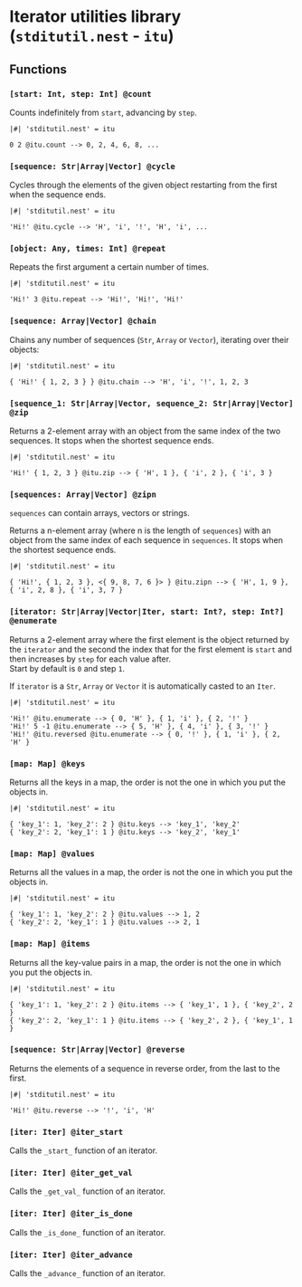 # Iterator utilities library (`stditutil.nest` - `itu`)

## Functions

### `[start: Int, step: Int] @count`

Counts indefinitely from `start`, advancing by `step`.

```text
|#| 'stditutil.nest' = itu

0 2 @itu.count --> 0, 2, 4, 6, 8, ...
```

### `[sequence: Str|Array|Vector] @cycle`

Cycles through the elements of the given object restarting from the first when
the sequence ends.

```text
|#| 'stditutil.nest' = itu

'Hi!' @itu.cycle --> 'H', 'i', '!', 'H', 'i', ...
```

### `[object: Any, times: Int] @repeat`

Repeats the first argument a certain number of times.

```text
|#| 'stditutil.nest' = itu

'Hi!' 3 @itu.repeat --> 'Hi!', 'Hi!', 'Hi!'
```

### `[sequence: Array|Vector] @chain`

Chains any number of sequences (`Str`, `Array` or `Vector`), iterating over
their objects:

```text
|#| 'stditutil.nest' = itu

{ 'Hi!' { 1, 2, 3 } } @itu.chain --> 'H', 'i', '!', 1, 2, 3
```

### `[sequence_1: Str|Array|Vector, sequence_2: Str|Array|Vector] @zip`

Returns a 2-element array with an object from the same index of the two
sequences. It stops when the shortest sequence ends.

```text
|#| 'stditutil.nest' = itu

'Hi!' { 1, 2, 3 } @itu.zip --> { 'H', 1 }, { 'i', 2 }, { 'i', 3 }
```

### `[sequences: Array|Vector] @zipn`

`sequences` can contain arrays, vectors or strings.

Returns a n-element array (where n is the length of `sequences`) with an object
from the same index of each sequence in `sequences`. It stops when the shortest
sequence ends.

```text
|#| 'stditutil.nest' = itu

{ 'Hi!', { 1, 2, 3 }, <{ 9, 8, 7, 6 }> } @itu.zipn --> { 'H', 1, 9 }, { 'i', 2, 8 }, { 'i', 3, 7 }
```

### `[iterator: Str|Array|Vector|Iter, start: Int?, step: Int?] @enumerate`

Returns a 2-element array where the first element is the object returned by
the `iterator` and the second the index that for the first element is `start`
and then increases by `step` for each value after.  
Start by default is `0` and step `1`.

If `iterator` is a `Str`, `Array` or `Vector` it is automatically casted to an
`Iter`.

```text
|#| 'stditutil.nest' = itu

'Hi!' @itu.enumerate --> { 0, 'H' }, { 1, 'i' }, { 2, '!' }
'Hi!' 5 -1 @itu.enumerate --> { 5, 'H' }, { 4, 'i' }, { 3, '!' }
'Hi!' @itu.reversed @itu.enumerate --> { 0, '!' }, { 1, 'i' }, { 2, 'H' }
```

### `[map: Map] @keys`

Returns all the keys in a map, the order is not the one in which you put the
objects in.

```text
|#| 'stditutil.nest' = itu

{ 'key_1': 1, 'key_2': 2 } @itu.keys --> 'key_1', 'key_2'
{ 'key_2': 2, 'key_1': 1 } @itu.keys --> 'key_2', 'key_1'
```

### `[map: Map] @values`

Returns all the values in a map, the order is not the one in which you put the
objects in.

```text
|#| 'stditutil.nest' = itu

{ 'key_1': 1, 'key_2': 2 } @itu.values --> 1, 2
{ 'key_2': 2, 'key_1': 1 } @itu.values --> 2, 1
```

### `[map: Map] @items`

Returns all the key-value pairs in a map, the order is not the one in which you
put the objects in.

```text
|#| 'stditutil.nest' = itu

{ 'key_1': 1, 'key_2': 2 } @itu.items --> { 'key_1', 1 }, { 'key_2', 2 }
{ 'key_2': 2, 'key_1': 1 } @itu.items --> { 'key_2', 2 }, { 'key_1', 1 }
```

### `[sequence: Str|Array|Vector] @reverse`

Returns the elements of a sequence in reverse order, from the last to the first.

```text
|#| 'stditutil.nest' = itu

'Hi!' @itu.reverse --> '!', 'i', 'H'
```

### `[iter: Iter] @iter_start`

Calls the `_start_` function of an iterator.

### `[iter: Iter] @iter_get_val`

Calls the `_get_val_` function of an iterator.

### `[iter: Iter] @iter_is_done`

Calls the `_is_done_` function of an iterator.

### `[iter: Iter] @iter_advance`

Calls the `_advance_` function of an iterator.
